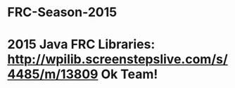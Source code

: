 FRC-Season-2015
===============

2015 Java FRC Libraries:
http://wpilib.screenstepslive.com/s/4485/m/13809
Ok Team!
=================================================
    
